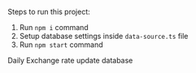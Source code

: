 Steps to run this project:

1. Run `npm i` command
2. Setup database settings inside `data-source.ts` file
3. Run `npm start` command

Daily Exchange rate update database
